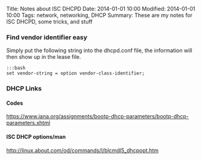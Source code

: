 Title: Notes about ISC DHCPD
Date: 2014-01-01 10:00
Modified: 2014-01-01 10:00
Tags: network, networking, DHCP
Summary: These are my notes for ISC DHCPD, some tricks, and stuff

### Find vendor identifier easy

Simply put the following string into the dhcpd.conf file, the information will then show up in the lease file.

    :::bash
    set vendor-string = option vendor-class-identifier;


### DHCP Links
#### Codes
https://www.iana.org/assignments/bootp-dhcp-parameters/bootp-dhcp-parameters.xhtml

#### ISC DHCP options/man
http://linux.about.com/od/commands/l/blcmdl5_dhcpopt.htm
